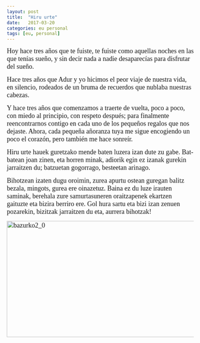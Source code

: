 ```yaml
---
layout: post
title:  "Hiru urte"
date:   2017-03-20
categories: eu personal
tags: [eu, personal]
---
```

<span style="font-family:'Ubuntu Light';"><span style="font-size:large;">Hoy hace tres años que te fuiste, te fuiste como aquellas noches en las que tenías sueño, y sin decir nada a nadie desaparecías para disfrutar del sueño. </span></span>

<span style="font-family:'Ubuntu Light';"><span style="font-size:large;">Hace tres años que Adur y yo hicimos el peor viaje de nuestra vida, en silencio, rodeados de un bruma de recuerdos que nublaba nuestras cabezas. </span></span>

<span style="font-family:'Ubuntu Light';"><span style="font-size:large;">Y hace tres años que comenzamos a traerte de vuelta, poco a poco, con miedo al principio, con respeto después; para finalmente reencontrarnos contigo en cada uno de los pequeños regalos que nos dejaste.
Ahora, cada pequeña añoranza tuya me sigue encogiendo un poco el corazón, pero también me hace sonreír.</span></span>

<span style="font-family:'Ubuntu Light';"><span style="font-size:large;">Hiru urte hauek guretzako mende baten luzera izan dute zu gabe. Bat- batean joan zinen, eta horren minak, adiorik egin ez izanak gurekin jarraitzen du; batzuetan gogorrago, besteetan arinago. </span></span>

<span style="font-family:'Ubuntu Light';"><span style="font-size:large;">Bihotzean izaten dugu oroimin, zurea apurtu ostean guregan balitz bezala, mingots, gurea ere oinazetuz. Baina ez du luze irauten saminak, berehala zure samurtasuneren oraitzapenek ekartzen gaituzte eta bizira berriro ere. Gol hura sartu eta bizi izan zenuen pozarekin, bizitzak jarraitzen du eta, aurrera bihotzak!</span></span>

<span style="font-family:'Ubuntu Light';"><span style="font-size:large;">
<img class=" size-full wp-image-1811 aligncenter" src="https://izaroblog.files.wordpress.com/2017/03/bazurko2_0.jpg" alt="bazurko2_0" width="660" height="314" />
</span></span>
